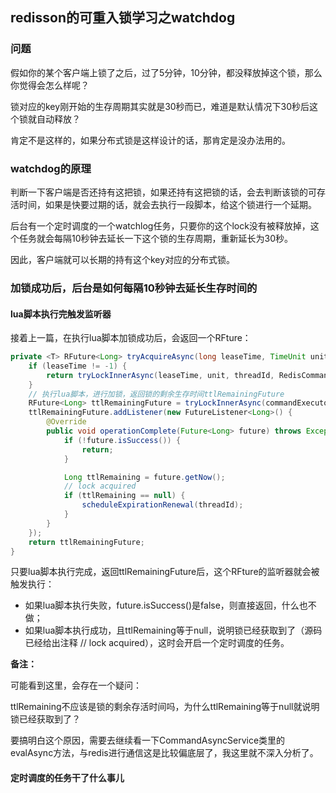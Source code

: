 ## redisson的可重入锁学习之watchdog

### 问题

假如你的某个客户端上锁了之后，过了5分钟，10分钟，都没释放掉这个锁，那么你觉得会怎么样呢？

锁对应的key刚开始的生存周期其实就是30秒而已，难道是默认情况下30秒后这个锁就自动释放？

肯定不是这样的，如果分布式锁是这样设计的话，那肯定是没办法用的。

### watchdog的原理

判断一下客户端是否还持有这把锁，如果还持有这把锁的话，会去判断该锁的可存活时间，如果是快要过期的话，就会去执行一段脚本，给这个锁进行一个延期。

后台有一个定时调度的一个watchlog任务，只要你的这个lock没有被释放掉，这个任务就会每隔10秒钟去延长一下这个锁的生存周期，重新延长为30秒。

因此，客户端就可以长期的持有这个key对应的分布式锁。

### 加锁成功后，后台是如何每隔10秒钟去延长生存时间的

#### lua脚本执行完触发监听器

接着上一篇，在执行lua脚本加锁成功后，会返回一个RFture：

```java
private <T> RFuture<Long> tryAcquireAsync(long leaseTime, TimeUnit unit, final long threadId) {
    if (leaseTime != -1) {
        return tryLockInnerAsync(leaseTime, unit, threadId, RedisCommands.EVAL_LONG);
    }
    // 执行lua脚本，进行加锁，返回锁的剩余生存时间ttlRemainingFuture
    RFuture<Long> ttlRemainingFuture = tryLockInnerAsync(commandExecutor.getConnectionManager().getCfg().getLockWatchdogTimeout(), TimeUnit.MILLISECONDS, threadId, RedisCommands.EVAL_LONG);
    ttlRemainingFuture.addListener(new FutureListener<Long>() {
        @Override
        public void operationComplete(Future<Long> future) throws Exception {
            if (!future.isSuccess()) {
                return;
            }

            Long ttlRemaining = future.getNow();
            // lock acquired
            if (ttlRemaining == null) {
                scheduleExpirationRenewal(threadId);
            }
        }
    });
    return ttlRemainingFuture;
}
```

只要lua脚本执行完成，返回ttlRemainingFuture后，这个RFture的监听器就会被触发执行：

- 如果lua脚本执行失败，future.isSuccess()是false，则直接返回，什么也不做；
- 如果lua脚本执行成功，且ttlRemaining等于null，说明锁已经获取到了（源码已经给出注释 // lock acquired），这时会开启一个定时调度的任务。

**备注：**

可能看到这里，会存在一个疑问：

ttlRemaining不应该是锁的剩余存活时间吗，为什么ttlRemaining等于null就说明锁已经获取到了？

要搞明白这个原因，需要去继续看一下CommandAsyncService类里的evalAsync方法，与redis进行通信这是比较偏底层了，我这里就不深入分析了。

#### 定时调度的任务干了什么事儿

